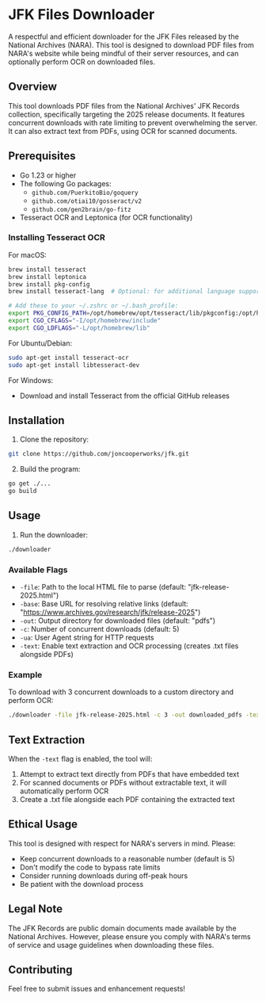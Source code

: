 # JFK Files Downloader

A respectful and efficient downloader for the JFK Files released by the National Archives (NARA). This tool is designed to download PDF files from NARA's website while being mindful of their server resources, and can optionally perform OCR on downloaded files.

## Overview

This tool downloads PDF files from the National Archives' JFK Records collection, specifically targeting the 2025 release documents. It features concurrent downloads with rate limiting to prevent overwhelming the server. It can also extract text from PDFs, using OCR for scanned documents.

## Prerequisites

- Go 1.23 or higher
- The following Go packages:
  - `github.com/PuerkitoBio/goquery`
  - `github.com/otiai10/gosseract/v2`
  - `github.com/gen2brain/go-fitz`
- Tesseract OCR and Leptonica (for OCR functionality)

### Installing Tesseract OCR

For macOS:
```bash
brew install tesseract
brew install leptonica
brew install pkg-config
brew install tesseract-lang  # Optional: for additional language support

# Add these to your ~/.zshrc or ~/.bash_profile:
export PKG_CONFIG_PATH=/opt/homebrew/opt/tesseract/lib/pkgconfig:/opt/homebrew/opt/leptonica/lib/pkgconfig
export CGO_CFLAGS="-I/opt/homebrew/include"
export CGO_LDFLAGS="-L/opt/homebrew/lib"
```

For Ubuntu/Debian:
```bash
sudo apt-get install tesseract-ocr
sudo apt-get install libtesseract-dev
```

For Windows:
- Download and install Tesseract from the official GitHub releases

## Installation

1. Clone the repository:
```bash
git clone https://github.com/joncooperworks/jfk.git
```

2. Build the program:
```bash
go get ./...
go build
```

## Usage

1. Run the downloader:
```bash
./downloader
```

### Available Flags

- `-file`: Path to the local HTML file to parse (default: "jfk-release-2025.html")
- `-base`: Base URL for resolving relative links (default: "https://www.archives.gov/research/jfk/release-2025")
- `-out`: Output directory for downloaded files (default: "pdfs")
- `-c`: Number of concurrent downloads (default: 5)
- `-ua`: User Agent string for HTTP requests
- `-text`: Enable text extraction and OCR processing (creates .txt files alongside PDFs)

### Example

To download with 3 concurrent downloads to a custom directory and perform OCR:
```bash
./downloader -file jfk-release-2025.html -c 3 -out downloaded_pdfs -text
```

## Text Extraction

When the `-text` flag is enabled, the tool will:
1. Attempt to extract text directly from PDFs that have embedded text
2. For scanned documents or PDFs without extractable text, it will automatically perform OCR
3. Create a .txt file alongside each PDF containing the extracted text

## Ethical Usage

This tool is designed with respect for NARA's servers in mind. Please:

- Keep concurrent downloads to a reasonable number (default is 5)
- Don't modify the code to bypass rate limits
- Consider running downloads during off-peak hours
- Be patient with the download process

## Legal Note

The JFK Records are public domain documents made available by the National Archives. However, please ensure you comply with NARA's terms of service and usage guidelines when downloading these files.

## Contributing

Feel free to submit issues and enhancement requests!
